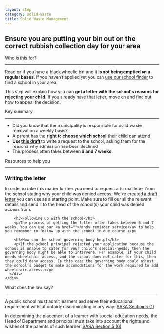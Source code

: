 ```yaml
---
layout: step
category: solid-waste
title: Solid Waste Management
---
```

<h2 class="step-title">
  <i class="fa fa-fw fa-question-circle" aria-hidden="true"></i> Ensure you are putting your bin out on the correct rubbish collection day for your area
</h2>

<div class="row">
  <div class="col-md-6">
    <div class="intro">
      <div class="header"><i class="fa fa-fw fa-users" aria-hidden="true"></i> Who is this for?</div>
      <hr>
      <p>Read on if you have a black wheelie bin and it <b>is not being emptied on a regular bases</b>. If you haven't applied yet you can <a href="">use our school finder</a> to find a school in your area.</p>
      <p>This step will explain how you can <b>get a letter with the school's reasons for rejecting your child</b>. If you already have that letter, move on and <a href="">find out how to appeal the decision</a>.</p>
    </div>
  </div>
  <div class="col-md-6">
    <div class="summary">
      <div class="header"><i class="fa fa-fw fa-exclamation-circle" aria-hidden="true"></i> Key summary</div>
      <hr>
      <ul class="fa-ul">
        <li><i class="fa-li fa fa-gavel"></i>Did you know that the municipality is responsible for solid waste removal on a weekly basis?</li>
        <li><i class="fa-li fa fa-gavel"></i>A parent has the <b>right to choose which school</b> their child can attend</li>
        <li><i class="fa-li fa fa-file-text"></i><b>Use <a href="">this draft</a></b> to write a request to the school, asking them for the reasons why admission has been declined</li>
        <li><i class="fa-li fa fa-clock-o"></i>This process often takes between <b>6 and 7 weeks</b></li>
      </ul>
    </div>
  </div>
  <div class="col-md-6">
    <div class="resources">
      <div class="header">
        <i class="fa fa-fw fa-wrench" aria-hidden="true"></i> Resources to help you
      </div>
      <hr>
      <div class="body">
        <h3>Writing the letter</h3>
        <p>In order to take this matter further you need to request a formal letter from the school stating why your child was denied access. We've created <a href="">a draft letter</a> you can use as a starting point. Make sure to fill our all the relevant details and send it to the head of the school(s) your child was denied access from.</p>

        <h3>Following up with the school</h3>
        <p>The process of getting the letter often takes between 6 and 7 weeks. You can use our <a href="">handy reminder service</a> to help you remember to follow up with the school in due course.</p>

        <h3>How can the school governing body help?</h3>
        <p>If the school principal rejected your application because the school is unable to cater for your child’s special-needs, then the governing body might be able to intervene. For example, if your child needs wheelchair access, and the school does not cater for this, then they could deny access. In this case the governing body could adjust the school’s budget to make accomodations for the work required to add wheelchair access.</p>
      </div>
    </div>
  </div>
  <div class="col-md-6">
    <div class="legal-info">
      <div class="header">
        <i class="fa fa-fw fa-gavel" aria-hidden="true"></i> What does the law say?
      </div>
      <hr>
      <div class="body">
        <p>A public school must admit learners and serve their educational requirement without unfairly discriminating in any way: <a class="act" target="_blank" href="https://www.acts.co.za/south-african-schools-act/5_admission_to_public_schools">SASA Section 5 (1)</a></p>
        <p>In determining the placement of a learner with special education needs, the Head of Department and principal must take into account the rights and wishes of the parents of such learner: <a class="act" target="_blank" href="https://www.acts.co.za/south-african-schools-act/5_admission_to_public_schools"> SASA Section 5 (6)</a></p>
      </div>
    </div>
  </div>
</div>
